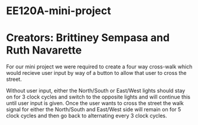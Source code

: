 # EE120A-mini-project
# Creators: Brittiney Sempasa and Ruth Navarette
For our mini project we were required to create a four way cross-walk
which would recieve user input by way of a button to allow that user 
to cross the street. 

Without user input, either the North/South or East/West lights should stay on
for 3 clock cycles and switch to the opposite lights and will continue
this until user input is given. Once the user wants to cross the street 
the walk signal for either the North/South and East/West side will remain 
on for 5 clock cycles and then go back to alternating every 3 clock cycles.

